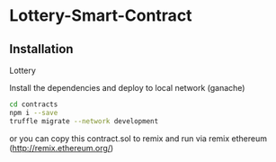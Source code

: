 # Lottery-Smart-Contract
## Installation

Lottery

Install the dependencies and deploy to local network (ganache)

```sh
cd contracts
npm i --save
truffle migrate --network development
```
or you can copy this contract.sol to remix and run via remix ethereum (http://remix.ethereum.org/)
